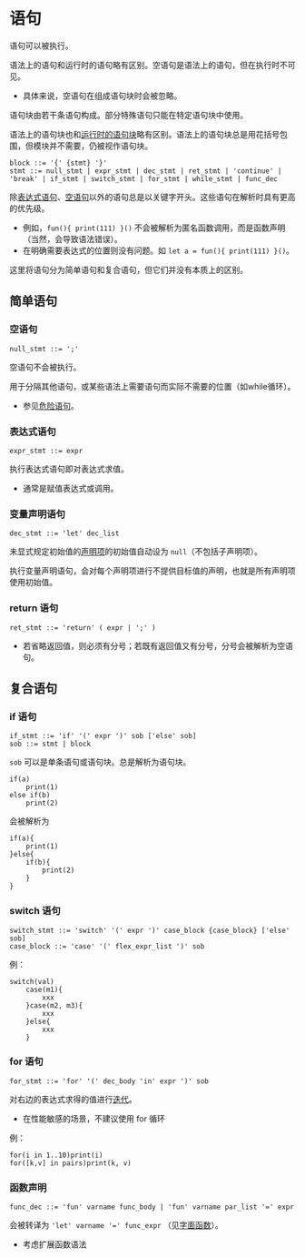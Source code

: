 语句
====

语句可以被执行。

语法上的语句和运行时的语句略有区别。空语句是语法上的语句，但在执行时不可见。
* 具体来说，空语句在组成语句块时会被忽略。

语句块由若干条语句构成。部分特殊语句只能在特定语句块中使用。

语法上的语句块也和[运行时的语句块](抽象操作#语句块)略有区别。语法上的语句块总是用花括号包围，但模块并不需要，仍被视作语句块。

	block ::= '{' {stmt} '}'
	stmt ::= null_stmt | expr_stmt | dec_stmt | ret_stmt | 'continue' | 'break' | if_stmt | switch_stmt | for_stmt | while_stmt | func_dec
除[表达式语句](#表达式语句)、[空语句](#空语句)以外的语句总是以关键字开头。这些语句在解析时具有更高的优先级。
* 例如，`fun(){ print(111) }()` 不会被解析为匿名函数调用，而是函数声明（当然，会导致语法错误）。
* 在明确需要表达式的位置则没有问题。如 `let a = fun(){ print(111) }()`。

这里将语句分为简单语句和复合语句，但它们并没有本质上的区别。

## 简单语句
<!--空语句
表达式语句
变量声明语句
return 语句
continue 语句
break 语句-->

### 空语句
	null_stmt ::= ';'
空语句不会被执行。

用于分隔其他语句，或某些语法上需要语句而实际不需要的位置（如while循环）。
* 参见[危险语句](杂项#危险语句)。

### 表达式语句
	expr_stmt ::= expr

执行表达式语句即对表达式求值。
* 通常是赋值表达式或调用。

### 变量声明语句
	dec_stmt ::= 'let' dec_list
未显式规定初始值的[声明项](表达式#声明项)的初始值自动设为 `null`（不包括子声明项）。

执行变量声明语句，会对每个声明项进行不提供目标值的声明，也就是所有声明项使用初始值。

### return 语句
	ret_stmt ::= 'return' ( expr | ';' )
* 若省略返回值，则必须有分号；若既有返回值又有分号，分号会被解析为空语句。

## 复合语句

### if 语句
	if_stmt ::= 'if' '(' expr ')' sob ['else' sob]
	sob ::= stmt | block
`sob` 可以是单条语句或语句块。总是解析为语句块。

	if(a)
		print(1)
	else if(b)
		print(2)

会被解析为

	if(a){
		print(1)
	}else{
		if(b){
			print(2)
		}
	}

### switch 语句
	switch_stmt ::= 'switch' '(' expr ')' case_block {case_block} ['else' sob]
	case_block ::= 'case' '(' flex_expr_list ')' sob
例：

	switch(val)
		case(m1){
			xxx
		}case(m2, m3){
			xxx
		}else{
			xxx
		}

### for 语句
	for_stmt ::= 'for' '(' dec_body 'in' expr ')' sob

对右边的表达式求得的值进行[迭代](抽象操作#迭代)。
* 在性能敏感的场景，不建议使用 for 循环

例：

	for(i in 1..10)print(i)
	for([k,v] in pairs)print(k, v)

### 函数声明
	func_dec ::= 'fun' varname func_body | 'fun' varname par_list '=' expr
会被转译为 `'let' varname '=' func_expr` （见[字面函数](表达式#字面函数)）。
* 考虑扩展函数语法
